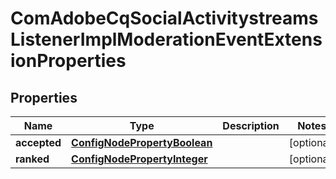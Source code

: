 

# ComAdobeCqSocialActivitystreamsListenerImplModerationEventExtensionProperties

## Properties

Name | Type | Description | Notes
------------ | ------------- | ------------- | -------------
**accepted** | [**ConfigNodePropertyBoolean**](ConfigNodePropertyBoolean.md) |  |  [optional]
**ranked** | [**ConfigNodePropertyInteger**](ConfigNodePropertyInteger.md) |  |  [optional]



